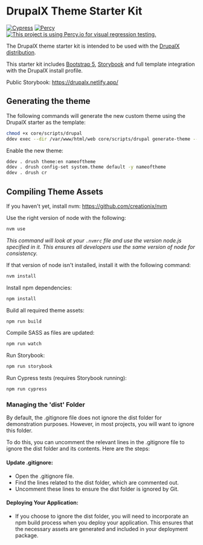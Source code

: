 # DrupalX Theme Starter Kit

[![Cypress](https://github.com/drupalninja/drupalx_theme/actions/workflows/cypress-tests.yml/badge.svg)](https://github.com/drupalninja/drupalx_theme/actions/workflows/cypress-tests.yml)
[![Percy](https://github.com/drupalninja/drupalx_theme/actions/workflows/percy.yml/badge.svg)](https://github.com/drupalninja/drupalx_theme/actions/workflows/percy.yml)
[![This project is using Percy.io for visual regression testing.](https://percy.io/static/images/percy-badge.svg)](https://percy.io/62f323f4/DrupalX-Theme)

The DrupalX theme starter kit is intended to be used with the [DrupalX distribution](https://github.com/drupalninja/drupalx-project).

This starter kit includes [Bootstrap 5](https://getbootstrap.com/), [Storybook](https://storybook.js.org/) and full template integration with the DrupalX install profile.

Public Storybook: https://drupalx.netlify.app/

## Generating the theme

The following commands will generate the new custom theme using the DrupalX starter as the template:

```bash
chmod +x core/scripts/drupal
ddev exec --dir /var/www/html/web core/scripts/drupal generate-theme --starterkit=drupalx_theme nameoftheme
```

Enable the new theme:
```bash
ddev . drush theme:en nameoftheme
ddev . drush config-set system.theme default -y nameoftheme
ddev . drush cr
```

## Compiling Theme Assets

If you haven't yet, install nvm:
https://github.com/creationix/nvm

Use the right version of node with the following:
```bash
nvm use
```

_This command will look at your `.nvmrc` file and use the
version node.js specified in it. This ensures all developers
use the same version of node for consistency._

If that version of node isn't installed, install it with the following command:
```bash
nvm install
```

Install npm dependencies:
```bash
npm install
```

Build all required theme assets:
```bash
npm run build
```

Compile SASS as files are updated:
```bash
npm run watch
```

Run Storybook:
```bash
npm run storybook
```

Run Cypress tests (requires Storybook running):
```bash
npm run cypress
```

### Managing the 'dist' Folder

By default, the .gitignore file does not ignore the dist folder for demonstration purposes. However, in most projects, you will want to ignore this folder.

To do this, you can uncomment the relevant lines in the .gitignore file to ignore the dist folder and its contents. Here are the steps:

#### Update .gitignore:
* Open the .gitignore file.
* Find the lines related to the dist folder, which are commented out.
* Uncomment these lines to ensure the dist folder is ignored by Git.

#### Deploying Your Application:
* If you choose to ignore the dist folder, you will need to incorporate an npm build process when you deploy your application. This ensures that the necessary assets are generated and included in your deployment package.
